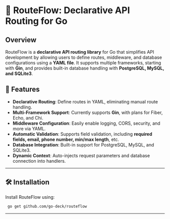 # 🚀 RouteFlow: Declarative API Routing for Go

## Overview
RouteFlow is a **declarative API routing library** for Go that simplifies API development by allowing users to define routes, middleware, and database configurations using a **YAML file**. It supports multiple frameworks, starting with **Gin**, and provides built-in database handling with **PostgreSQL, MySQL, and SQLite3**.

## 🌟 Features
- **Declarative Routing**: Define routes in YAML, eliminating manual route handling.
- **Multi-Framework Support**: Currently supports **Gin**, with plans for Fiber, Echo, and Chi.
- **Middleware Configuration**: Easily enable logging, CORS, security, and more via YAML.
- **Automatic Validation**: Supports field validation, including **required fields, email, phone number, min/max length**, etc.
- **Database Integration**: Built-in support for PostgreSQL, MySQL, and SQLite3.
- **Dynamic Context**: Auto-injects request parameters and database connection into handlers.

---

## 🛠 Installation
Install RouteFlow using:
```sh
 go get github.com/go-deck/routeflow
```

---

## 🚀 Usage

### 1️⃣ Define Your `lib.yaml`
Create a YAML file to configure the server, middleware, routes, and database settings.
```yaml
server:
  port: 8080
  timeout: 30s
  allow_cors: true
  allowed_origins: ["*"]
  cookie:
    secure: true
    http_only: true
    same_site: Strict

framework: gin

database:
  type: sqlite3            # postgres, mysql, sqlite3
  host:                    # localhost
  port:                    # 5432
  username:                # root
  password:                # root
  database: ./userdb       # File path for SQLite3 or DB name for Postgres/MySQL
  sslmode:                 # disable
  max_idle_connections: 10
  max_open_connections: 100
  conn_max_lifetime: 1h    # 1 hour
  migrate: true            # Auto-migrate database

middlewares:
  global: [logging]

routes:
  groups:
    - base: /api/v1
      routes:
        - path: /get-user
          handler: getUserData
          method: GET
        - path: /get-user/:id
          handler: getUserDataById
          method: GET
        - path: /userpost
          handler: createUser
          method: POST
          body_params:
            - name: username
              type: string
              validation:
                min_length: 2
                max_length: 10
                required: true
                pattern: username
            - name: email
              type: string
              validation:
                min_length: 5
                max_length: 12
                required: true
                pattern: email
            - name: phonenumber
              type: string
              validation:
                min_length: 10
                max_length: 12
                required: true
                pattern: phone
```

---

### 2️⃣ Create Your Go Application

```go
package main

import (
    "log"

    "github.com/go-deck/routeflow/module/sample"
    routeflow "github.com/go-deck/routeflow/routeflow"
    "github.com/go-deck/routeflow/routeflow/ctx"
    _ "github.com/mattn/go-sqlite3"
)

func main() {
    handlerMap := map[string]func(*ctx.Context) (interface{}, int){
        "getUserData":     sample.ListUsers,
        "getUserDataById": sample.GetUserDataById,
        "createUser":      sample.CreateUser,
    }

    app, _ := routeflow.New("lib.yaml")

    log.Println("Starting API Server with declarative routing...")
    
    app.InitDB()
    app.DB.AutoMigrate(&sample.User{})  // Auto-migrate if enabled
    app.Serve(handlerMap)
}
```

---

### 3️⃣ Define Your Handlers

```go
package sample

import (
    "net/http"
    "github.com/go-deck/routeflow/routeflow/ctx"
)

type User struct {
    ID          int    `json:"id"`
    Username    string `json:"username"`
    PhoneNumber string `json:"phone_number"`
    Email       string `json:"email"`
}

// Get all users
func ListUsers(c *ctx.Context) (interface{}, int) {
    var users []User
    if err := c.DB.Find(&users).Error; err != nil {
        return map[string]string{"error": "Database error"}, http.StatusInternalServerError
    }
    return users, http.StatusOK
}

// Get user by ID
func GetUserDataById(c *ctx.Context) (interface{}, int) {
    id, exists := c.PathParams["id"]
    if !exists {
        return map[string]string{"error": "Invalid user ID"}, http.StatusBadRequest
    }

    var user User
    if err := c.DB.First(&user, id).Error; err != nil {
        return map[string]string{"error": "User not found"}, http.StatusNotFound
    }
    return user, http.StatusOK
}

// Create a new user
func CreateUser(c *ctx.Context) (interface{}, int) {
    user := User{
        Username:    c.BodyData["username"].(string),
        PhoneNumber: c.BodyData["phonenumber"].(string),
        Email:       c.BodyData["email"].(string),
    }
    
    if err := c.DB.Create(&user).Error; err != nil {
        return map[string]string{"error": "Failed to create user"}, http.StatusInternalServerError
    }
    return map[string]string{"message": "User created successfully"}, http.StatusCreated
}
```

---

### 4️⃣ Run Your Application

```sh
go run main.go
```

Your API server is now running! 🎉

---

## 🔥 Future Enhancements
- ✅ Support for **Fiber, Echo, Chi**
- 🔐 Authentication & Role-Based Access Control
- 📈 Rate Limiting & API Analytics
- 🔄 Hot Reload for Config Updates

## 🤝 Contributing
Contributions are welcome! Feel free to open an issue or PR on [GitHub](https://github.com/go-deck/routeflow).

## 📜 License
This project is licensed under the MIT License. See [LICENSE](LICENSE) for details.

🚀 **Happy coding!** 🎯

